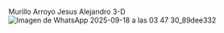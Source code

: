 Murillo Arroyo Jesus Alejandro 3-D
![Imagen de WhatsApp 2025-09-18 a las 03 47 30_89dee332](https://github.com/user-attachments/assets/a080e29b-cb9a-491e-b07c-9746f787cc6d)
